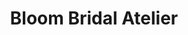 ---
address: Doejenburg 202p
title: Bloom Bridal Atelier
city: Maurik
zip: 4021
country: Netherlands
lat: 51.963357
lng: 5.437384
phone: 06 13027536
email: info@bloombridalatelier.nl
url: 
---